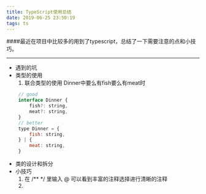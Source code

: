 ```yaml
---
title: TypeScript使用总结
date: 2019-06-25 23:50:19
tags: ts 
---
```

####最近在项目中比较多的用到了typescript，总结了一下需要注意的点和小技巧。

---

- 遇到的坑
- 类型的使用
  1. 联合类型的使用
   Dinner中要么有fish要么有meat时
   ``` javascript
    // good
    interface Dinner {
        fish?: string,
        meat?: string,
    }
    // better
    type Dinner = {
        fish: string,
    } | {
        meat: string,
    }
   ```
- 类的设计和拆分
- 小技巧
  1. 在 /** */ 里输入 @ 可以看到丰富的注释选择进行清晰的注释
  2. 
